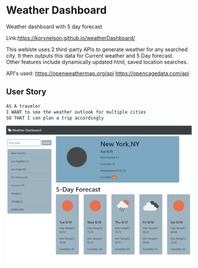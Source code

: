 # Weather Dashboard
Weather dashboard with 5 day forecast 

Link:https://korynelson.github.io/weatherDashboard/

This webiste uses 2 third-party APIs to generate weather for any searched city.
It then outputs this data for Current weather and 5 Day forecast.  
Other features include dynamically updated html, saved location searches.

API's used:
https://openweathermap.org/api
https://opencagedata.com/api


## User Story

```
AS A traveler
I WANT to see the weather outlook for multiple cities
SO THAT I can plan a trip accordingly
```
![weather dashboard demo](./assets/images/websitePhoto1.PNG)

